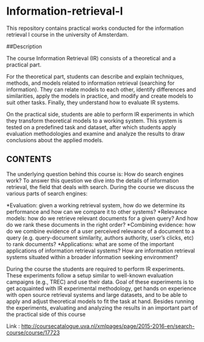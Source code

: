 # Information-retrieval-I
This repository contains practical works conducted for the information retrieval I course in the university of Amsterdam. 

##Description

The course Information Retrieval (IR) consists of a theoretical and a practical part.

For the theoretical part, students can describe and explain techniques, methods, and models related to information retrieval (searching for information). They can relate models to each other, identify differences and similarities, apply the models in practice, and modify and create models to suit other tasks. Finally, they understand how to evaluate IR systems.

On the practical side, students are able to perform IR experiments in which they transform theoretical models to a working system. This system is tested on a predefined task and dataset, after which students apply evaluation methodologies and examine and analyze the results to draw conclusions about the applied models.
## CONTENTS

The underlying question behind this course is: How do search engines work? To answer this question we dive into the details of information retrieval, the field that deals with search. During the course we discuss the various parts of search engines:

*Evaluation: given a working retrieval system, how do we determine its performance and how can we compare it to other systems?
*Relevance models: how do we retrieve relevant documents for a given query? And how do we rank these documents in the right order?
*Combining evidence: how do we combine evidence of a user perceived relevance of a document to a query (e.g. query-document similarity, authors authority, user’s clicks, etc) to rank documents?
*Applications: what are some of the important applications of information retrieval systems? How are information retrieval systems situated within a broader information seeking environment?

During the course the students are required to perform  IR experiments. These experiments follow a setup similar to well-known evaluation campaigns (e.g., TREC) and use their data. Goal of these experiments is to get acquainted with IR experimental methodology, get hands on experience with open source retrieval systems and large datasets, and to be able to apply and adjust theoretical models to fit the task at hand. Besides running the experiments, evaluating and analyzing the results in an important part of the practical side of this course

Link : http://coursecatalogue.uva.nl/xmlpages/page/2015-2016-en/search-course/course/17723

